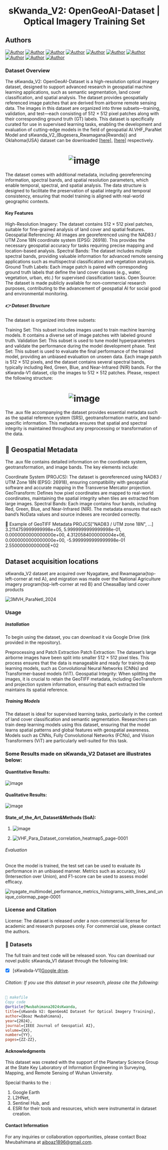 # <h1 align="center">  <b>sKwanda_V2: OpenGeoAI-Dataset | Optical Imagery Training Set</b><br></h1>
<h2 align="left">Authors <br></h2>

[![Author](https://img.shields.io/badge/Boaz-MWUBAHIMANA-orange.svg)](https://github.com/BoazGithub) 
[![Author](https://img.shields.io/badge/YAN-Jianguo-orange.svg)](http://www.lmars.whu.edu.cn/enjianguo-yan/) 
[![Author](https://img.shields.io/badge/Swalpa-KumarRoy-orange.svg)](https://ieeexplore.ieee.org/author/37086689617) 
[![Author](https://img.shields.io/badge/Maurice-Mugabowindekwe-orange.svg)](https://researchprofiles.ku.dk/en/persons/maurice-mugabowindekwe) 
[![Author](https://img.shields.io/badge/Xiao-Huang-orange.svg)](https://envs.emory.edu/people/bios/Huang-Xiao%20.html) 
[![Author](https://img.shields.io/badge/Elias-Nyandwi-orange.svg)](https://cst.ur.ac.rw/?Dr-Elias-Nyandwi-723) 
[![Author](https://img.shields.io/badge/Eric-Habineza-orange.svg)](https://www.linkedin.com/in/eric-habineza-79559519b/?originalSubdomain=rw) 
[![Author](https://img.shields.io/badge/Fidele-Mwizerwa-orange.svg)](https://cst.ur.ac.rw/?Mrs-Fidele-MWIZERWA) 
[![Author](https://img.shields.io/badge/Joseph-Tuyishimire-orange.svg)](https://cst.ur.ac.rw/?Mr-Joseph-Tuyishimire) 
[![Author](https://img.shields.io/badge/Dingruibo-Miao-orange.svg)](https://ieeexplore.ieee.org/author/37089315877) 

### Dataset Overview
The sKwanda_V2: OpenGeoAI-Dataset is a high-resolution optical imagery dataset, designed to support advanced research in geospatial machine learning applications, such as semantic segmentation, land cover classification, and spatial analysis. The dataset provides geospatially referenced image patches that are derived from airborne remote sensing data. The images in this dataset are organized into three subsets—training, validation, and test—each consisting of 512 × 512 pixel patches along with their corresponding ground truth (GT) labels. This dataset is specifically curated for use in supervised learning tasks, enabling the development and evaluation of cutting-edge models in the field of geospatial AI.VHF_ParaNet Model and sKwanda_V2_(Bugesera_Rwamagana{Rwanda}) and Oklahoma{USA} dataset can be downloaded [[here](https://drive.google.com/drive/folders/1h9T6w84P8b2xyD81at4JMn30VekAS53E?usp=drive_link)], [[here](https://drive.google.com/file/d/1X_Fz7LQIeix3rV3K29FBfKiU1WMdROe-/view?usp=drive_link)]  respectively.


# <h1 align="center">  <b>![image](https://github.com/user-attachments/assets/cfaba4c7-0114-4548-bba2-9c6328daeee2)</b><br></h1>
The dataset comes with additional metadata, including georeferencing information, spectral bands, and spatial resolution parameters, which enable temporal, spectral, and spatial analysis. The data structure is designed to facilitate the preservation of spatial integrity and temporal consistency, ensuring that model training is aligned with real-world geographic contexts.

#### Key Features
High-Resolution Imagery: The dataset contains 512 × 512 pixel patches, suitable for fine-grained analysis of land cover and spatial features.
Geospatial Referencing: All images are georeferenced using the NAD83 / UTM Zone 18N coordinate system (EPSG: 26918). This provides the necessary geospatial accuracy for tasks requiring precise mapping and location-based analysis.
Spectral Bands: The dataset includes multiple spectral bands, providing valuable information for advanced remote sensing applications such as multispectral classification and vegetation analysis.
Ground Truth Labels: Each image patch is paired with corresponding ground truth labels that define the land cover classes (e.g., water, vegetation, urban, etc.) for supervised classification tasks.
Open Source: The dataset is made publicly available for non-commercial research purposes, contributing to the advancement of geospatial AI for social good and environmental monitoring.
##### 👉 Dataset Structure
The dataset is organized into three subsets:

Training Set: This subset includes images used to train machine learning models. It contains a diverse set of image patches with labeled ground truth.
Validation Set: This subset is used to tune model hyperparameters and validate the performance during the model development phase.
Test Set: This subset is used to evaluate the final performance of the trained model, providing an unbiased evaluation on unseen data.
Each image patch is 512 × 512 pixels, and the dataset contains several spectral bands, typically including Red, Green, Blue, and Near-Infrared (NIR) bands.
For the sKwanda-V1 dataset, clip the images to 512 × 512 patches. Please, respect the following structure:
# <h1 align="center">  <b>![image](https://github.com/user-attachments/assets/0a1974ca-ed0d-4bfb-b622-2db015faccfa)</b><br></h1>

The .aux file accompanying the dataset provides essential metadata such as the spatial reference system (SRS), geotransformation matrix, and band-specific information. This metadata ensures that spatial and spectral integrity is maintained throughout any preprocessing or transformation of the data.

## 💬 Geospatial Metadata
The .aux file contains detailed information on the coordinate system, geotransformation, and image bands. The key elements include:

Coordinate System (PROJCS): The dataset is georeferenced using NAD83 / UTM Zone 18N (EPSG: 26918), ensuring compatibility with geospatial software and accurate mapping in the Transverse Mercator projection.
GeoTransform: Defines how pixel coordinates are mapped to real-world coordinates, maintaining the spatial integrity when tiles are extracted from large images.
Spectral Bands: Each image contains four bands, including Red, Green, Blue, and Near-Infrared (NIR). The metadata ensures that each band’s NoData values and source indexes are recorded correctly.

🔭 Example of GeoTIFF Metadata
<SRS dataAxisToSRSAxisMapping="1,2">PROJCS["NAD83 / UTM zone 18N", ...]</SRS>
<GeoTransform> 3.2114759999999998e+05, 5.9999999999999998e-01, 0.0000000000000000e+00, 4.3120584000000004e+06, 0.0000000000000000e+00, -5.9999999999999998e-01</GeoTransform>
<PAMRasterBand band="1">
    <NoDataValue>2.55000000000000E+02</NoDataValue>
</PAMRasterBand>
## Dataset acquisition locations
sKwanda_V2 dataset are acquired over Nyagatare, and Rwamagana{top-left-corner at red A}, and migration was made over the National Agriculture imagery program{top-left-corner at red B} and CheasaBay land cover products

![3MVH_ParaNetl_2024](https://github.com/user-attachments/assets/6dbddb6a-6101-4944-84c6-b59101ff4345)

### Usage
##### Installation
To begin using the dataset, you can download it via Google Drive (link provided in the repository).

Preprocessing and Patch Extraction
Patch Extraction: The dataset’s large airborne images have been split into smaller 512 × 512 pixel tiles. This process ensures that the data is manageable and ready for training deep learning models, such as Convolutional Neural Networks (CNNs) and Transformer-based models (ViT).
Geospatial Integrity: When splitting the images, it is crucial to retain the GeoTIFF metadata, including GeoTransform and projection system information, ensuring that each extracted tile maintains its spatial reference.
##### Training Models
The dataset is ideal for supervised learning tasks, particularly in the context of land cover classification and semantic segmentation. Researchers can train deep learning models using this dataset, ensuring that the model learns spatial patterns and global features with geospatial awareness. Models such as CNNs, Fully Convolutional Networks (FCNs), and Vision Transformers (ViT) are particularly well-suited for this task.

### Some Results made on sKwanda_V2 Dataset are illustrates below:

#### Quantitative Results:

![image](https://github.com/user-attachments/assets/23bb198f-e35c-4de1-983c-7a36b8ccbd41)


#### Qualitative Results:

![image](https://github.com/user-attachments/assets/def8aca1-0957-4249-a1ed-16bc3dac649f)


#### State_of_the_Art_Dataset&Methods (SoA): 

1. ![image](https://github.com/user-attachments/assets/35db271b-8d92-480d-9f36-24ea08ad41ec)



2. ![VHF_Para_Dataset_correlation_heatmap5_page-0001](https://github.com/user-attachments/assets/5d3040cb-7e4c-4cde-8b5d-b7b244091aa6)

###### Evaluation
Once the model is trained, the test set can be used to evaluate its performance in an unbiased manner. Metrics such as accuracy, IoU (Intersection over Union), and F1-score can be used to assess model efficacy.

![nyagate_multimodel_performance_metrics_histograms_with_lines_and_unique_colormap_page-0001](https://github.com/user-attachments/assets/9c1c3e94-46a5-4a65-b35a-229156094ea0)

### License and Citation
License: The dataset is released under a non-commercial license for academic and research purposes only. For commercial use, please contact the authors.


### :truck: Datasets <a name="dataset"></a>

The full train and test code will be released soon. You can download our novel public sKwanda_V1 dataset through the following link:

- [x] [sKwabda-V1][Google drive](https://drive.google.com/drive/folders/1D7HpbORsItR4IQtyxlpAGm_KFXNlIc1E?usp=drive_link).

###### Citation: If you use this dataset in your research, please cite the following:
```bibtex
📃 makefile
Copy code
@article{Mwubahimana2024sKwanda,
title={sKwanda V2: OpenGeoAI Dataset for Optical Imagery Training},
author={Boaz Mwubahimana},
year={2024},
journal={IEEE Journal of Geospatial AI},
volume={XX},
number={YY},
pages={ZZ-ZZ},
```

#### Acknowledgments
This dataset was created with the support of the Planetary Science Group at the State Key Laboratory of Information Engineering in Surveying, Mapping, and Remote Sensing of Wuhan University. 

Special thanks to the :
1. Google Earth
2. L2HNet,
3. Sentinel Hub, and
4.  ESRI for their tools and resources, which were instrumental in dataset creation.

#### Contact Information
For any inquiries or collaboration opportunities, please contact Boaz Mwubahimana at aiboaz1896@gmail.com.
